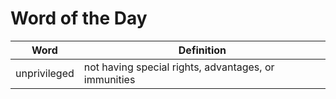 # Word of the Day

|Word|Definition|
|---|---|
|unprivileged|not having special rights, advantages, or immunities|